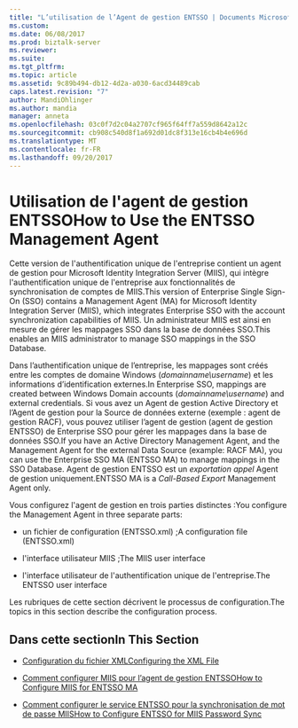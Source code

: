 ```yaml
---
title: "L’utilisation de l’Agent de gestion ENTSSO | Documents Microsoft"
ms.custom: 
ms.date: 06/08/2017
ms.prod: biztalk-server
ms.reviewer: 
ms.suite: 
ms.tgt_pltfrm: 
ms.topic: article
ms.assetid: 9c89b494-db12-4d2a-a030-6acd34489cab
caps.latest.revision: "7"
author: MandiOhlinger
ms.author: mandia
manager: anneta
ms.openlocfilehash: 03c0f7d2c04a2707cf965f64ff7a559d8642a12c
ms.sourcegitcommit: cb908c540d8f1a692d01dc8f313e16cb4b4e696d
ms.translationtype: MT
ms.contentlocale: fr-FR
ms.lasthandoff: 09/20/2017
---
```

# <a name="how-to-use-the-entsso-management-agent"></a><span data-ttu-id="df469-102">Utilisation de l'agent de gestion ENTSSO</span><span class="sxs-lookup"><span data-stu-id="df469-102">How to Use the ENTSSO Management Agent</span></span>
<span data-ttu-id="df469-103">Cette version de l'authentification unique de l'entreprise contient un agent de gestion pour Microsoft Identity Integration Server (MIIS), qui intègre l'authentification unique de l'entreprise aux fonctionnalités de synchronisation de comptes de MIIS.</span><span class="sxs-lookup"><span data-stu-id="df469-103">This version of Enterprise Single Sign-On (SSO) contains a Management Agent (MA) for Microsoft Identity Integration Server (MIIS), which integrates Enterprise SSO with the account synchronization capabilities of MIIS.</span></span> <span data-ttu-id="df469-104">Un administrateur MIIS est ainsi en mesure de gérer les mappages SSO dans la base de données SSO.</span><span class="sxs-lookup"><span data-stu-id="df469-104">This enables an MIIS administrator to manage SSO mappings in the SSO Database.</span></span>  
  
 <span data-ttu-id="df469-105">Dans l’authentification unique de l’entreprise, les mappages sont créés entre les comptes de domaine Windows (*domainname\username*) et les informations d’identification externes.</span><span class="sxs-lookup"><span data-stu-id="df469-105">In Enterprise SSO, mappings are created between Windows Domain accounts (*domainname\username*) and external credentials.</span></span> <span data-ttu-id="df469-106">Si vous avez un Agent de gestion Active Directory et l’Agent de gestion pour la Source de données externe (exemple : agent de gestion RACF), vous pouvez utiliser l’agent de gestion (agent de gestion ENTSSO) de Enterprise SSO pour gérer les mappages dans la base de données SSO.</span><span class="sxs-lookup"><span data-stu-id="df469-106">If you have an Active Directory Management Agent, and the Management Agent for the external Data Source (example: RACF MA), you can use the Enterprise SSO MA (ENTSSO MA) to manage mappings in the SSO Database.</span></span> <span data-ttu-id="df469-107">Agent de gestion ENTSSO est un *exportation appel* Agent de gestion uniquement.</span><span class="sxs-lookup"><span data-stu-id="df469-107">ENTSSO MA is a *Call-Based Export* Management Agent only.</span></span>  
  
 <span data-ttu-id="df469-108">Vous configurez l'agent de gestion en trois parties distinctes :</span><span class="sxs-lookup"><span data-stu-id="df469-108">You configure the Management Agent in three separate parts:</span></span>  
  
-   <span data-ttu-id="df469-109">un fichier de configuration (ENTSSO.xml) ;</span><span class="sxs-lookup"><span data-stu-id="df469-109">A configuration file (ENTSSO.xml)</span></span>  
  
-   <span data-ttu-id="df469-110">l'interface utilisateur MIIS ;</span><span class="sxs-lookup"><span data-stu-id="df469-110">The MIIS user interface</span></span>  
  
-   <span data-ttu-id="df469-111">l'interface utilisateur de l'authentification unique de l'entreprise.</span><span class="sxs-lookup"><span data-stu-id="df469-111">The ENTSSO user interface</span></span>  
  
 <span data-ttu-id="df469-112">Les rubriques de cette section décrivent le processus de configuration.</span><span class="sxs-lookup"><span data-stu-id="df469-112">The topics in this section describe the configuration process.</span></span>  
  
## <a name="in-this-section"></a><span data-ttu-id="df469-113">Dans cette section</span><span class="sxs-lookup"><span data-stu-id="df469-113">In This Section</span></span>  
  
-   [<span data-ttu-id="df469-114">Configuration du fichier XML</span><span class="sxs-lookup"><span data-stu-id="df469-114">Configuring the XML File</span></span>](../core/configuring-the-xml-file.md)  
  
-   [<span data-ttu-id="df469-115">Comment configurer MIIS pour l’agent de gestion ENTSSO</span><span class="sxs-lookup"><span data-stu-id="df469-115">How to Configure MIIS for ENTSSO MA</span></span>](../core/how-to-configure-miis-for-entsso-ma.md)  
  
-   [<span data-ttu-id="df469-116">Comment configurer le service ENTSSO pour la synchronisation de mot de passe MIIS</span><span class="sxs-lookup"><span data-stu-id="df469-116">How to Configure ENTSSO for MIIS Password Sync</span></span>](../core/how-to-configure-entsso-for-miis-password-sync.md)
